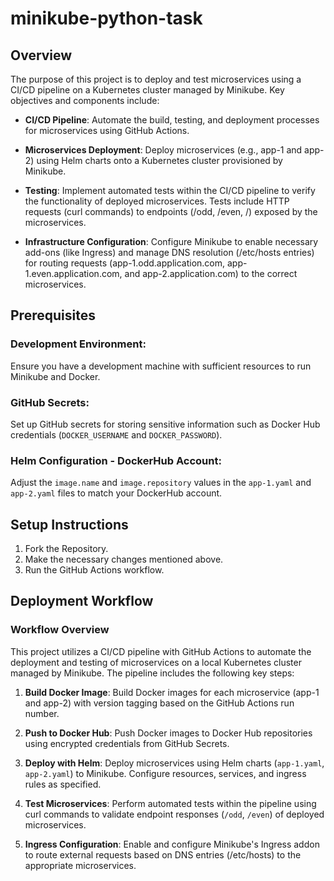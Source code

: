 # minikube-python-task

## Overview

The purpose of this project is to deploy and test microservices using a CI/CD pipeline on a Kubernetes cluster managed by Minikube. Key objectives and components include:

- **CI/CD Pipeline**: Automate the build, testing, and deployment processes for microservices using GitHub Actions.
  
- **Microservices Deployment**: Deploy microservices (e.g., app-1 and app-2) using Helm charts onto a Kubernetes cluster provisioned by Minikube.
  
- **Testing**: Implement automated tests within the CI/CD pipeline to verify the functionality of deployed microservices. Tests include HTTP requests (curl commands) to endpoints (/odd, /even, /) exposed by the microservices.
  
- **Infrastructure Configuration**: Configure Minikube to enable necessary add-ons (like Ingress) and manage DNS resolution (/etc/hosts entries) for routing requests (app-1.odd.application.com, app-1.even.application.com, and app-2.application.com) to the correct microservices.

## Prerequisites

### Development Environment:

Ensure you have a development machine with sufficient resources to run Minikube and Docker.

### GitHub Secrets:

Set up GitHub secrets for storing sensitive information such as Docker Hub credentials (`DOCKER_USERNAME` and `DOCKER_PASSWORD`).

### Helm Configuration - DockerHub Account:

Adjust the `image.name` and `image.repository` values in the `app-1.yaml` and `app-2.yaml` files to match your DockerHub account.

## Setup Instructions

1. Fork the Repository.
2. Make the necessary changes mentioned above.
3. Run the GitHub Actions workflow.

## Deployment Workflow

### Workflow Overview

This project utilizes a CI/CD pipeline with GitHub Actions to automate the deployment and testing of microservices on a local Kubernetes cluster managed by Minikube. The pipeline includes the following key steps:

1. **Build Docker Image**: Build Docker images for each microservice (app-1 and app-2) with version tagging based on the GitHub Actions run number.

2. **Push to Docker Hub**: Push Docker images to Docker Hub repositories using encrypted credentials from GitHub Secrets.

3. **Deploy with Helm**: Deploy microservices using Helm charts (`app-1.yaml`, `app-2.yaml`) to Minikube. Configure resources, services, and ingress rules as specified.

4. **Test Microservices**: Perform automated tests within the pipeline using curl commands to validate endpoint responses (`/odd`, `/even`) of deployed microservices.

5. **Ingress Configuration**: Enable and configure Minikube's Ingress addon to route external requests based on DNS entries (/etc/hosts) to the appropriate microservices.
